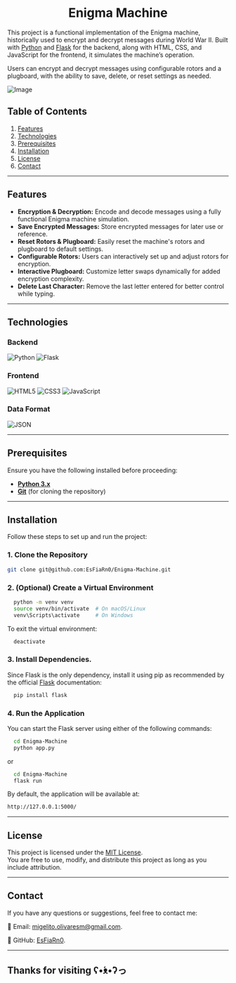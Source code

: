 <h1 align="center"> Enigma Machine </h1>

This project is a functional implementation of the Enigma machine, historically used to encrypt and decrypt messages during World War II. Built with [Python](https://www.python.org/) and [Flask](https://flask.palletsprojects.com/) for the backend, along with HTML, CSS, and JavaScript for the frontend, it simulates the machine’s operation.

Users can encrypt and decrypt messages using configurable rotors and a plugboard, with the ability to save, delete, or reset settings as needed.

![Image](https://github.com/user-attachments/assets/edc9cc8a-b127-4a9b-9b84-7e373e323c24)

## Table of Contents
1. [Features](#features)
2. [Technologies](#technologies)
3. [Prerequisites](#prerequisites)
4. [Installation](#installation)
5. [License](#license)
6. [Contact](#contact)

---

## Features  
- **Encryption & Decryption:** Encode and decode messages using a fully functional Enigma machine simulation.  
- **Save Encrypted Messages:** Store encrypted messages for later use or reference.  
- **Reset Rotors & Plugboard:** Easily reset the machine's rotors and plugboard to default settings.  
- **Configurable Rotors:** Users can interactively set up and adjust rotors for encryption.  
- **Interactive Plugboard:** Customize letter swaps dynamically for added encryption complexity.  
- **Delete Last Character:** Remove the last letter entered for better control while typing.  

---

## Technologies

### Backend
![Python](https://img.shields.io/badge/Python-3776AB?style=for-the-badge&logo=python&logoColor=white)  ![Flask](https://img.shields.io/badge/Flask-000000?style=for-the-badge&logo=flask&logoColor=white)

### Frontend
![HTML5](https://img.shields.io/badge/HTML5-E34F26?style=for-the-badge&logo=html5&logoColor=white)  ![CSS3](https://img.shields.io/badge/CSS3-1572B6?style=for-the-badge&logo=css3&logoColor=white)  ![JavaScript](https://img.shields.io/badge/JavaScript-F7DF1E?style=for-the-badge&logo=javascript&logoColor=black)

### Data Format
![JSON](https://img.shields.io/badge/JSON-000000?style=for-the-badge&logo=json&logoColor=white)

---

## Prerequisites
Ensure you have the following installed before proceeding:

- **[Python 3.x](https://www.python.org/downloads/)**  
- **[Git](https://git-scm.com/)** (for cloning the repository)

---

## Installation

Follow these steps to set up and run the project:

### 1. Clone the Repository
```bash
git clone git@github.com:EsFiaRn0/Enigma-Machine.git
```

### 2. (Optional) Create a Virtual Environment

```bash
  python -m venv venv
  source venv/bin/activate  # On macOS/Linux
  venv\Scripts\activate     # On Windows
```
To exit the virtual environment:

```bash
  deactivate
```

### 3. Install Dependencies.
Since Flask is the only dependency, install it using pip as recommended by the official [Flask](https://flask.palletsprojects.com/en/latest/) documentation:

```bash
  pip install flask
```
### 4. Run the Application
You can start the Flask server using either of the following commands:

```bash
  cd Enigma-Machine
  python app.py
```
or 
```bash
  cd Enigma-Machine
  flask run
```
By default, the application will be available at:
```bash
http://127.0.0.1:5000/
```
---

## License
This project is licensed under the [MIT License](https://opensource.org/licenses/MIT).  
You are free to use, modify, and distribute this project as long as you include attribution.

---

## Contact

If you have any questions or suggestions, feel free to contact me:

📧 Email: [migelito.olivaresm@gmail.com]().

🐙 GitHub: [EsFiaRn0](https://github.com/EsFiaRn0). 

---

## Thanks for visiting ʕ•́ᴥ•̀ʔっ